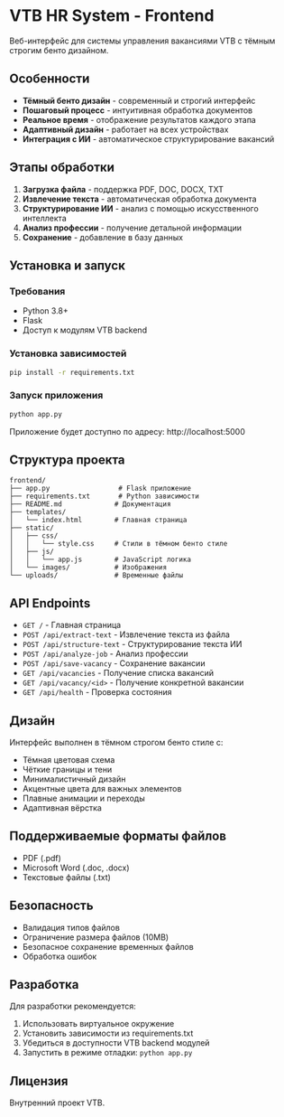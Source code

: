 # VTB HR System - Frontend

Веб-интерфейс для системы управления вакансиями VTB с тёмным строгим бенто дизайном.

## Особенности

- **Тёмный бенто дизайн** - современный и строгий интерфейс
- **Пошаговый процесс** - интуитивная обработка документов
- **Реальное время** - отображение результатов каждого этапа
- **Адаптивный дизайн** - работает на всех устройствах
- **Интеграция с ИИ** - автоматическое структурирование вакансий

## Этапы обработки

1. **Загрузка файла** - поддержка PDF, DOC, DOCX, TXT
2. **Извлечение текста** - автоматическая обработка документа
3. **Структурирование ИИ** - анализ с помощью искусственного интеллекта
4. **Анализ профессии** - получение детальной информации
5. **Сохранение** - добавление в базу данных

## Установка и запуск

### Требования

- Python 3.8+
- Flask
- Доступ к модулям VTB backend

### Установка зависимостей

```bash
pip install -r requirements.txt
```

### Запуск приложения

```bash
python app.py
```

Приложение будет доступно по адресу: http://localhost:5000

## Структура проекта

```
frontend/
├── app.py                 # Flask приложение
├── requirements.txt       # Python зависимости
├── README.md             # Документация
├── templates/
│   └── index.html        # Главная страница
├── static/
│   ├── css/
│   │   └── style.css     # Стили в тёмном бенто стиле
│   ├── js/
│   │   └── app.js        # JavaScript логика
│   └── images/           # Изображения
└── uploads/              # Временные файлы
```

## API Endpoints

- `GET /` - Главная страница
- `POST /api/extract-text` - Извлечение текста из файла
- `POST /api/structure-text` - Структурирование текста ИИ
- `POST /api/analyze-job` - Анализ профессии
- `POST /api/save-vacancy` - Сохранение вакансии
- `GET /api/vacancies` - Получение списка вакансий
- `GET /api/vacancy/<id>` - Получение конкретной вакансии
- `GET /api/health` - Проверка состояния

## Дизайн

Интерфейс выполнен в тёмном строгом бенто стиле с:

- Тёмная цветовая схема
- Чёткие границы и тени
- Минималистичный дизайн
- Акцентные цвета для важных элементов
- Плавные анимации и переходы
- Адаптивная вёрстка

## Поддерживаемые форматы файлов

- PDF (.pdf)
- Microsoft Word (.doc, .docx)
- Текстовые файлы (.txt)

## Безопасность

- Валидация типов файлов
- Ограничение размера файлов (10MB)
- Безопасное сохранение временных файлов
- Обработка ошибок

## Разработка

Для разработки рекомендуется:

1. Использовать виртуальное окружение
2. Установить зависимости из requirements.txt
3. Убедиться в доступности VTB backend модулей
4. Запустить в режиме отладки: `python app.py`

## Лицензия

Внутренний проект VTB.
